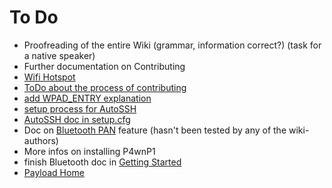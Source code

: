 # To Do

* Proofreading of the entire Wiki (grammar, information correct?) (task for a native speaker)
* Further documentation on Contributing
* [Wifi Hotspot](P4wnP1-W/Wifi-Hotspot.md)
* [ToDo about the process of contributing](Contributing/Other-ways-to-contribute.md)
* [add WPAD_ENTRY explanation](Getting-Started/Setup.cfg.md)
* [setup process for AutoSSH](P4wnP1-W/AutoSSH.md)
* [AutoSSH doc in setup.cfg](Getting-Started/Setup.cfg.md)
* Doc on [Bluetooth PAN](P4wnP1-W/Bluetooth-Connectivity.md) feature (hasn't been tested by any of the wiki-authors)
* More infos on installing P4wnP1
* finish Bluetooth doc in [Getting Started](Getting-Started/Getting-Started.md)
* [Payload Home](Payload-Subfolder/Payload-Home.md)
